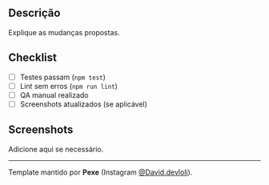 ## Descrição

Explique as mudanças propostas.

## Checklist

- [ ] Testes passam (`npm test`)
- [ ] Lint sem erros (`npm run lint`)
- [ ] QA manual realizado
- [ ] Screenshots atualizados (se aplicável)

## Screenshots

Adicione aqui se necessário.

---
Template mantido por **Pexe** (Instagram [@David.devloli](https://instagram.com/David.devloli)).
